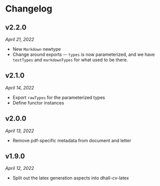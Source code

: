 Changelog
=========

v2.2.0
------

*April 21, 2022*

*   New `Markdown` newtype
*   Change around exports -- `types` is now parameterized, and we have
    `textTypes` and `markdownTypes` for what used to be there.

v2.1.0
------

*April 14, 2022*

*   Export `rawTypes` for the parameterized types
*   Define functor instances

v2.0.0
------

*April 13, 2022*

*   Remove pdf-specific metadata from document and letter

v1.9.0
------

*April 12, 2022*

*   Split out the latex generation aspects into dhall-cv-latex
